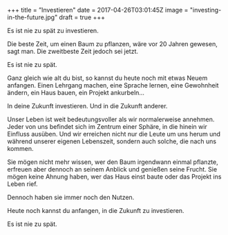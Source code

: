 +++
title = ”Investieren"
date = 2017-04-26T03:01:45Z
image = "investing-in-the-future.jpg"
draft = true
+++

Es ist nie zu spät zu investieren.

Die beste Zeit, um einen Baum zu pflanzen, wäre vor 20 Jahren gewesen, sagt man. Die zweitbeste Zeit jedoch sei jetzt.

Es ist nie zu spät.

Ganz gleich wie alt du bist, so kannst du heute noch mit etwas Neuem anfangen. Einen Lehrgang machen, eine Sprache lernen, eine Gewohnheit ändern, ein Haus bauen, ein Projekt ankurbeln…

In deine Zukunft investieren. Und in die Zukunft anderer.

Unser Leben ist weit bedeutungsvoller als wir normalerweise annehmen. Jeder von uns befindet sich im Zentrum einer Sphäre, in die hinein wir Einfluss ausüben. Und wir erreichen nicht nur die Leute um uns herum und während unserer eigenen Lebenszeit, sondern auch solche, die nach uns kommen.

Sie mögen nicht mehr wissen, wer den Baum irgendwann einmal pflanzte, erfreuen aber dennoch an seinem Anblick und genießen seine Frucht. Sie mögen keine Ahnung haben, wer das Haus einst baute oder das Projekt ins Leben rief.

Dennoch haben sie immer noch den Nutzen.

Heute noch kannst du anfangen, in die Zukunft zu investieren.

Es ist nie zu spät.